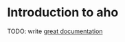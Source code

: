 # Introduction to aho

TODO: write [great documentation](http://jacobian.org/writing/great-documentation/what-to-write/)
